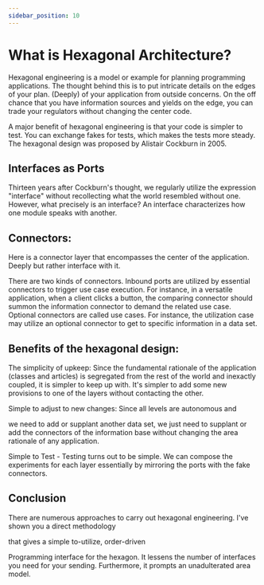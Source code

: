 ```yaml
---
sidebar_position: 10
---
```

# What is Hexagonal Architecture?

Hexagonal engineering is a model or example for planning programming applications. The thought behind this is to put intricate details on the edges of your plan. (Deeply) of your application from outside concerns. On the off chance that you have information sources and yields on the edge, you can trade your regulators without changing the center code. 

A major benefit of hexagonal engineering is that your code is simpler to test. You can exchange fakes for tests, which makes the tests more steady. The hexagonal design was proposed by Alistair Cockburn in 2005. 

## Interfaces as Ports 

Thirteen years after Cockburn's thought, we regularly utilize the expression "interface" without recollecting what the world resembled without one. However, what precisely is an interface? An interface characterizes how one module speaks with another. 

## Connectors: 

Here is a connector layer that encompasses the center of the application. Deeply but rather interface with it. 

There are two kinds of connectors. Inbound ports are utilized by essential connectors to trigger use case execution. For instance, in a versatile application, when a client clicks a button, the comparing connector should summon the information connector to demand the related use case. Optional connectors are called use cases. For instance, the utilization case may utilize an optional connector to get to specific information in a data set. 

## Benefits of the hexagonal design: 

The simplicity of upkeep: Since the fundamental rationale of the application (classes and articles) is segregated from the rest of the world and inexactly coupled, it is simpler to keep up with. It's simpler to add some new provisions to one of the layers without contacting the other. 

Simple to adjust to new changes: Since all levels are autonomous and 

we need to add or supplant another data set, we just need to supplant or add the connectors of the information base without changing the area rationale of any application. 

Simple to Test - Testing turns out to be simple. We can compose the experiments for each layer essentially by mirroring the ports with the fake connectors. 

## Conclusion

There are numerous approaches to carry out hexagonal engineering. I've shown you a direct methodology 

that gives a simple to-utilize, order-driven 

Programming interface for the hexagon. It lessens the number of interfaces you need for your sending. Furthermore, it prompts an unadulterated area model.